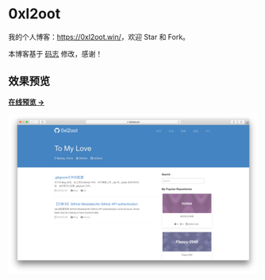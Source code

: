 # 0xl2oot

我的个人博客：<https://0xl2oot.win/>，欢迎 Star 和 Fork。

本博客基于 [码志](http://mazhuang.org) 修改，感谢！

## 效果预览

**[在线预览 &rarr;](https://0xl2oot.win/)**

![screenshot home](/assets/images/screenshots/home.png)

